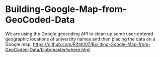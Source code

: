 # Building-Google-Map-from-GeoCoded-Data
 We are using the Google geocoding API to clean up some user-entered geographic locations of university names and then placing the data on a Google map.
https://github.com/Rifat007/Building-Google-Map-from-GeoCoded-Data/blob/master/where.html
